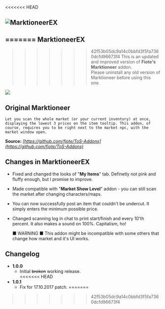 <<<<<<< HEAD
## ![MarktioneerEX](https://i.imgur.com/liCk0jp.png)
=======
MarktioneerEX
--
>>>>>>> 42f53b05dc9a14c0bbfd3f5fa7360dcfd96673f4
This is an updated and improved version of **Fiote's Marktioneer** addon.  
Please uninstall any old version of Marktioneer before using this one.

[<img src="https://i.imgur.com/EOxfc62.png">](https://i.imgur.com/abHcla8.png)


Original Marktioneer
--
```
Let you scan the whole market (or your current inventory) at once, displaying the lowest 3 prices on the item tooltip. This addon, of course, requires you to be right next to the market npc, with the market window open.
```
**Source:** *[https://github.com/fiote/ToS-Addons](https://github.com/fiote/ToS-Addons)*


Changes in MarktioneerEX
--
- Fixed and changed the looks of "**My Items**" tab. Definetly not pink and fluffy enough, but I promise to improve.
- Made compatible with "**Market Show Level**" addon - you can still scan the market after changing characters/maps.
- You can now successfully post an item that couldn't be undercut. It simply enters the minimum possible price.
- Changed scanning log in chat to print start/finish and every 10'th percent. It also makes a sound on 100%. Capitalism, ho!


	■ WARNING ■ This addon might be incompatible with some others that change how market and it's UI works.
    

Changelog
--

* **1.0.0**
  - Initial ~~broken~~ working release.  
<<<<<<< HEAD
* **1.0.1**
  - Fix for 17.10.2017 patch.
=======
  
  
>>>>>>> 42f53b05dc9a14c0bbfd3f5fa7360dcfd96673f4
